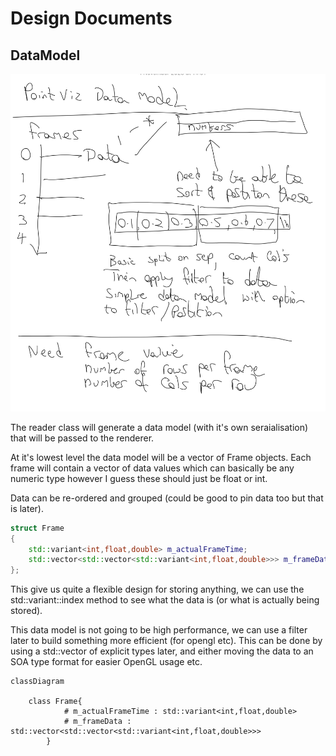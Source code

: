 # Design Documents

## DataModel

![](images/DataDesign.png)

The reader class will generate a data model (with it's own seraialisation) that will be passed to the renderer. 

At it's lowest level the data model will be a vector of Frame objects. Each frame will contain a vector of data values which can basically be any numeric type however I guess these should just be float or int. 

Data can be re-ordered and grouped (could be good to pin data too but that is later). 

```cpp
struct Frame
{
    std::variant<int,float,double> m_actualFrameTime;
    std::vector<std::vector<std::variant<int,float,double>>> m_frameData;
};
```

This give us quite a flexible design for storing anything, we can use the std::variant::index method to see what the data is (or what is actually being stored).

This data model is not going to be high performance, we can use a filter later to build something more efficient (for opengl etc). This can be done by using a std::vector of explicit types later, and either moving the data to an SOA type format for easier OpenGL usage etc. 

```mermaid
classDiagram

    class Frame{
            # m_actualFrameTime : std::variant<int,float,double> 
            # m_frameData : std::vector<std::vector<std::variant<int,float,double>>>
        }
```